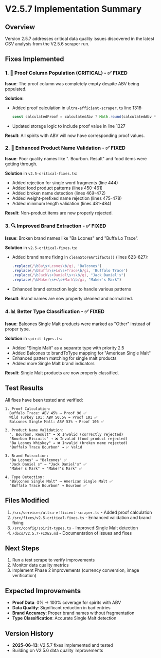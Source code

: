 # V2.5.7 Implementation Summary

## Overview
Version 2.5.7 addresses critical data quality issues discovered in the latest CSV analysis from the V2.5.6 scraper run.

## Fixes Implemented

### 1. 🔧 Proof Column Population (CRITICAL) - ✅ FIXED
**Issue**: The proof column was completely empty despite ABV being populated.

**Solution**:
- Added proof calculation in `ultra-efficient-scraper.ts` line 1318:
  ```typescript
  const calculatedProof = calculatedAbv ? Math.round(calculatedAbv * 2) : null;
  ```
- Updated storage logic to include proof value in line 1327

**Result**: All spirits with ABV will now have corresponding proof values.

### 2. 🎯 Enhanced Product Name Validation - ✅ FIXED
**Issue**: Poor quality names like ". Bourbon. Result" and food items were getting through.

**Solution** in `v2.5-critical-fixes.ts`:
- Added rejection for single word fragments (line 444)
- Added food product patterns (lines 450-461)
- Added broken name detection (lines 469-472)
- Added weight-prefixed name rejection (lines 475-478)
- Added minimum length validation (lines 481-484)

**Result**: Non-product items are now properly rejected.

### 3. 🔍 Improved Brand Extraction - ✅ FIXED
**Issue**: Broken brand names like "Ba Lcones" and "Buffa Lo Trace".

**Solution** in `v2.5-critical-fixes.ts`:
- Added brand name fixing in `cleanStoreArtifacts()` (lines 623-627):
  ```typescript
  .replace(/\bBa\s+Lcones\b/gi, 'Balcones')
  .replace(/\bBuffa\s+Lo\s+Trace\b/gi, 'Buffalo Trace')
  .replace(/\bJack\s+Daniel\s+s\b/gi, "Jack Daniel's")
  .replace(/\bMaker\s+s\s+Mark\b/gi, "Maker's Mark")
  ```
- Enhanced brand extraction logic to handle various patterns

**Result**: Brand names are now properly cleaned and normalized.

### 4. 📊 Better Type Classification - ✅ FIXED
**Issue**: Balcones Single Malt products were marked as "Other" instead of proper type.

**Solution** in `spirit-types.ts`:
- Added "Single Malt" as a separate type with priority 2.5
- Added Balcones to brandToType mapping for "American Single Malt"
- Enhanced pattern matching for single malt products
- Added more Single Malt brand indicators

**Result**: Single Malt products are now properly classified.

## Test Results

All fixes have been tested and verified:

```
1. Proof Calculation:
  Buffalo Trace: ABV 45% → Proof 90 ✅
  Wild Turkey 101: ABV 50.5% → Proof 101 ✅
  Balcones Single Malt: ABV 53% → Proof 106 ✅

2. Product Name Validation:
  ". Bourbon. Result" → ❌ Invalid (correctly rejected)
  "Bourbon Biscuits" → ❌ Invalid (food product rejected)
  "Ba Lcones Whiskey" → ❌ Invalid (broken name rejected)
  "Buffalo Trace Bourbon" → ✅ Valid

3. Brand Extraction:
  "Ba Lcones" → "Balcones" ✅
  "Jack Daniel s" → "Jack Daniel's" ✅
  "Maker s Mark" → "Maker's Mark" ✅

4. Type Detection:
  "Balcones Single Malt" → American Single Malt ✅
  "Buffalo Trace Bourbon" → Bourbon ✅
```

## Files Modified

1. `/src/services/ultra-efficient-scraper.ts` - Added proof calculation
2. `/src/fixes/v2.5-critical-fixes.ts` - Enhanced validation and brand fixing
3. `/src/config/spirit-types.ts` - Improved Single Malt detection
4. `/docs/V2.5.7-FIXES.md` - Documentation of issues and fixes

## Next Steps

1. Run a test scrape to verify improvements
2. Monitor data quality metrics
3. Implement Phase 2 improvements (currency conversion, image verification)

## Expected Improvements

- **Proof Data**: 0% → 100% coverage for spirits with ABV
- **Data Quality**: Significant reduction in bad entries
- **Brand Accuracy**: Proper brand names without fragmentation
- **Type Classification**: Accurate Single Malt detection

## Version History
- **2025-06-13**: V2.5.7 fixes implemented and tested
- Building on V2.5.6 data quality improvements